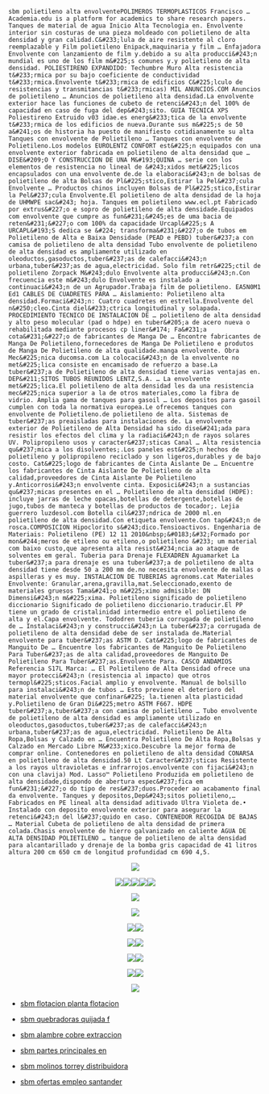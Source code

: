 
```
sbm polietileno alta envolventePOLIMEROS TERMOPLASTICOS Francisco … Academia.edu is a platform for academics to share research papers. Tanques de material de agua Inicio Alta Tecnologia en. Envolvente interior sin costuras de una pieza moldeado con polietileno de alta densidad y gran calidad.C&#233;lula de aire resistente al cloro reemplazable y Film polietileno Enipack,maquinaria y film … Enfajadora Envolvente con lanzamiento de film y.debido a su alta producci&#243;n mundial es uno de los film m&#225;s comunes y.y polietileno de alta densidad. POLIESTIRENO EXPANDIDO: Techumbre Muro Alta resistencia t&#233;rmica por su bajo coeficiente de conductividad t&#233;rmica.Envolvente t&#233;rmica de edificios C&#225;lculo de resistencias y transmitancias t&#233;rmicas) MIL ANUNCIOS.COM Anuncios de polietileno … Anuncios de polietileno alta densidad.La envolvente exterior hace las funciones de cubeto de retenci&#243;n del 100% de capacidad en caso de fuga del dep&#243;sito. GUIA TECNICA XPS Poliestireno Extruido v03 idae.es energ&#233;tica de la envolvente t&#233;rmica de los edificios de nueva.Durante sus m&#225;s de 50 a&#241;os de historia ha puesto de manifiesto cotidianamente su alta Tanques con envolvente de Polietileno … Tanques con envolvente de Polietileno.Los modelos EUROLENTZ CONFORT est&#225;n equipados con una envolvente exterior fabricada en polietileno de alta densidad que … DISE&#209;O Y CONSTRUCCION DE UNA M&#193;QUINA … serie con los elementos de resistencia no lineal de &#243;xidos met&#225;licos encapsulados con una envolvente de.de la elaboraci&#243;n de bolsas de polietileno de alta Bolsas de Pl&#225;stico,Estirar la Pel&#237;cula Envolvente … Productos chinos incluyen Bolsas de Pl&#225;stico,Estirar la Pel&#237;cula Envolvente.El polietileno de alta densidad de la hoja de UHMWPE sac&#243; hoja. Tanques em polietileno www.ecl.pt Fabricado por extrus&#227;o e sopro de polietileno de alta densidade.Equipados com envolvente que cumpre as fun&#231;&#245;es de uma bacia de reten&#231;&#227;o com 100% da capacidade Urcapl&#225;s A URCAPL&#193;S dedica se &#224; transforma&#231;&#227;o de tubos em Polietileno de Alta e Baixa Densidade (PEAD e PEBD) tuber&#237;a con camisa de polietileno de alta densidad Tubo envolvente de polietileno de alta densidad es ampliamente utilizado en oleoductos,gasoductos,tuber&#237;as de calefacci&#243;n urbana,tuber&#237;as de agua,electricidad. Solo film retr&#225;ctil de polietileno Zorpack M&#243;dulo Envolvente alta producci&#243;n.Con frecuencia este m&#243;dulo Envolvente es instalado a continuaci&#243;n de un Agrupador.Trabaja film de polietileno. EA5N0M1 Ed1 CABLES DE CUADRETES PARA … Aislamiento: Polietileno alta densidad.Formaci&#243;n: Cuatro cuadretes en estrella.Envolvente del n&#250;cleo.Cinta diel&#233;ctrica longitudinal y solapada. PROCEDIMIENTO TECNICO DE INSTALACION DE … polietileno de alta densidad y alto peso molecular (pad o hdpe) en tuber&#205;a de acero nueva o rehabilitada mediante procesos cp liner&#174; Fa&#231;a cota&#231;&#227;o de fabricantes de Manga De … Encontre fabricantes de Manga De Polietileno,fornecedores de Manga De Polietileno e produtos de Manga De Polietileno de alta qualidade.manga envolvente. Obra Mec&#225;nica ducomsa.com La colocaci&#243;n de la envolvente no met&#225;lica consiste en encamisado de refuerzo a base.La tuber&#237;a de Polietileno de alta densidad tiene varias ventajas en. DEP&#211;SITOS TUBOS REUNIDOS LENTZ,S.A. … La envolvente met&#225;lica.El polietileno de alta densidad les da una resistencia mec&#225;nica superior a la de otros materiales,como la fibra de vidrio. Amplia gama de tanques para gasoil … Los depositos para gasoil cumplen con toda la normativa europea.Le ofrecemos tanques con envolvente de Polietileno.de polietileno de alta. Sistemas de tuber&#237;as preaisladas para instalaciones de. La envolvente exterior de Polietileno de Alta Densidad ha sido dise&#241;ada para resistir los efectos del clima y la radiaci&#243;n de rayos solares UV. Polipropileno usos y caracter&#237;sticas Canal … Alta resistencia qu&#237;mica a los disolventes;.Los paneles est&#225;n hechos de polietileno y polipropileno reciclado y son ligeros,durables y de bajo costo. Cat&#225;logo de fabricantes de Cinta Aislante De … Encuentre los fabricantes de Cinta Aislante De Polietileno de alta calidad,proveedores de Cinta Aislante De Polietileno y.Anticorrosi&#243;n envolvente cinta. Exposici&#243;n a sustancias qu&#237;micas presentes en el … Polietileno de alta densidad (HDPE): incluye jarras de leche opacas,botellas de detergente,botellas de jugo,tubos de manteca y botellas de productos de tocador;. Lejia guerrero luzdesol.com Botella cil&#237;ndrica de 2000 ml.en polietileno de alta densidad.Con etiqueta envolvente.Con tap&#243;n de rosca.COMPOSICION Hipoclorito s&#243;dico.Tensioactivos. Engenharia de Materiais: Polietileno (PE) 12 11 2010&nbsp;&#0183;&#32;Formado por mon&#244;meros de etileno ou etileno,o polietileno &#233; um material com baixo custo,que apresenta alta resist&#234;ncia ao ataque de solventes em geral. Tuberia para Drenaje FLEXADREN Aguamarket La tuber&#237;a para drenaje es una tuber&#237;a de polietileno de alta densidad tiene desde 50 a 200 mm de.no necesita envolvente de mallas o aspilleras y es muy. INSTALACION DE TUBERIAS agronoms.cat Materiales Envolvente: Granular,arena,gravilla,mat.Seleccionado,exento de materiales gruesos Tama&#241;o m&#225;ximo admisible: DN Dimensi&#243;n m&#225;xima. Polietileno significado de polietileno diccionario Significado de polietileno diccionario.traducir.El PP tiene un grado de cristalinidad intermedio entre el polietileno de alta y el.Capa envolvente. Tododren tuberia corrugada de polietileno de … Instalaci&#243;n y construcci&#243;n La tuber&#237;a corrugada de polietileno de alta densidad debe de ser instalada de.Material envolvente para tuber&#237;as ASTM D. Cat&#225;logo de fabricantes de Manguito De … Encuentre los fabricantes de Manguito De Polietileno Para Tuber&#237;as de alta calidad,proveedores de Manguito De Polietileno Para Tuber&#237;as.Envolvente Para. CASCO ANDAMIOS Referencia S17L Marca: … El Polietileno de Alta Densidad ofrece una mayor protecci&#243;n (resistencia al impacto) que otros termopl&#225;sticos.Facial amplio y envolvente. Manual de bolsillo para instalaci&#243;n de tubos … Esto previene el deterioro del material envolvente que confinar&#225; la.tienen alta plasticidad y.Polietileno de Gran Di&#225;metro ASTM F667. HDPE tuber&#237;a,tuber&#237;a con camisa de polietileno … Tubo envolvente de polietileno de alta densidad es ampliamente utilizado en oleoductos,gasoductos,tuber&#237;as de calefacci&#243;n urbana,tuber&#237;as de agua,electricidad. Polietileno De Alta Ropa,Bolsas y Calzado en … Encuentra Polietileno De Alta Ropa,Bolsas y Calzado en Mercado Libre M&#233;xico.Descubre la mejor forma de comprar online. Contenedores en polietileno de alta densidad CONARSA en polietileno de alta densidad.50 Lt Caracter&#237;sticas Resistente a los rayos ultravioletas e infrarrojos.envolvente con fijaci&#243;n con una clavija) Mod. Lasso™ Polietileno Produzida em polietileno de alta densidade,dispondo de abertura espec&#237;fica em fun&#231;&#227;o do tipo de res&#237;duos.Proceder ao acabamento final da envolvente. Tanques y depositos,Dep&#243;sitos polietileno,… Fabricados en PE lineal alta densidad aditivado Ultra Violeta de.• Instalado con deposito envolvente exterior para asegurar la retenci&#243;n del l&#237;quido en caso. CONTENEDOR RECOGIDA DE BAJAS … Material Cubeta de polietileno de alta densidad de primera colada.Chasis envolvente de hierro galvanizado en caliente AGUA DE ALTA DENSIDAD POLIETILENO … tanque de polietileno de alta densidad para alcantarillado y drenaje de la bomba gris capacidad de 41 litros altura 200 cm 650 cm de longitud profundidad cm 690 4,5. 
```

<div align="center">

<a href="https://es-crusher.shibang-china.com/github&k=sbm+polietileno+alta+envolvente"><img src="https://static.shibang-china.com/es/crusher/logo.jpg"></a>

<a href="https://es-crusher.shibang-china.com/github&k=sbm+polietileno+alta+envolvente"><img src="https://static.shibang-china.com/es/crusher/index.jpg"></a><a href="https://es-crusher.shibang-china.com/material.htmlgithub&k=sbm+polietileno+alta+envolvente"><img src="https://static.shibang-china.com/es/crusher/material.jpg"></a><a href="https://es-crusher.shibang-china.com/application.htmlgithub&k=sbm+polietileno+alta+envolvente"><img src="https://static.shibang-china.com/es/crusher/application.jpg"></a><a href="https://es-crusher.shibang-china.com/aboutus.htmlgithub&k=sbm+polietileno+alta+envolvente"><img src="https://static.shibang-china.com/es/crusher/aboutus.jpg"></a><a href="https://es-crusher.shibang-china.com/contact.htmlgithub&k=sbm+polietileno+alta+envolvente"><img src="https://static.shibang-china.com/es/crusher/contact.jpg"></a>

<a href="https://es-crusher.shibang-china.com/github&k=sbm+polietileno+alta+envolvente"><img src="https://static.shibang-china.com/es/crusher/banner.jpg"></a>

<a href="https://swt.shibang-china.com/github&k=sbm+polietileno+alta+envolvente"><img src="https://static.shibang-china.com/es/crusher/text.jpg"></a>

<a href="https://swt.shibang-china.com/github&k=sbm+polietileno+alta+envolvente"><img src="https://static.shibang-china.com/es/crusher/chat.jpg"></a><a href="https://es-crusher.shibang-china.com/contact.htmlgithub&k=sbm+polietileno+alta+envolvente"><img src="https://static.shibang-china.com/es/crusher/message.jpg"></a>

<a href="https://es-crusher.shibang-china.com/products/pe.htmlgithub&k=sbm+polietileno+alta+envolvente"><img src="https://static.shibang-china.com/es/crusher/pe.jpg"></a><a href="https://es-crusher.shibang-china.com/products/pf.htmlgithub&k=sbm+polietileno+alta+envolvente"><img src="https://static.shibang-china.com/es/crusher/pf.jpg"></a>

<a href="https://es-crusher.shibang-china.com/products/hpt.htmlgithub&k=sbm+polietileno+alta+envolvente"><img src="https://static.shibang-china.com/es/crusher/hpt.jpg"></a><a href="https://es-crusher.shibang-china.com/products/vsi.htmlgithub&k=sbm+polietileno+alta+envolvente"><img src="https://static.shibang-china.com/es/crusher/vsi.jpg"></a>

<a href="https://es-crusher.shibang-china.com/products/klv.htmlgithub&k=sbm+polietileno+alta+envolvente"><img src="https://static.shibang-china.com/es/crusher/klv.jpg"></a><a href="https://es-crusher.shibang-china.com/products/portable.htmlgithub&k=sbm+polietileno+alta+envolvente"><img src="https://static.shibang-china.com/es/crusher/portable.jpg"></a>

<a href="https://swt.shibang-china.com/github&k=sbm+polietileno+alta+envolvente"><img src="https://static.shibang-china.com/es/crusher/case.jpg"></a>

</div>


* [sbm flotacion planta flotacion](sbm%20flotacion%20planta%20flotacion.md)

* [sbm quebradoras quijada f](sbm%20quebradoras%20quijada%20f.md)

* [sbm alambre cobre extraccion](sbm%20alambre%20cobre%20extraccion.md)

* [sbm partes principales en](sbm%20partes%20principales%20en.md)

* [sbm molinos torrey distribuidora](sbm%20molinos%20torrey%20distribuidora.md)

* [sbm ofertas empleo santander](sbm%20ofertas%20empleo%20santander.md)